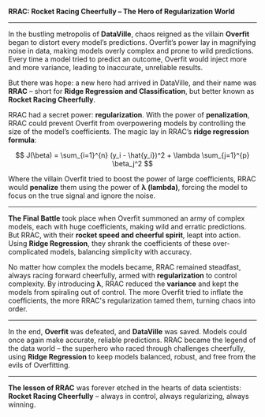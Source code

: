 **RRAC: Rocket Racing Cheerfully – The Hero of Regularization World**

---

In the bustling metropolis of **DataVille**, chaos reigned as the villain **Overfit** began to distort every model’s predictions. Overfit’s power lay in magnifying noise in data, making models overly complex and prone to wild predictions. Every time a model tried to predict an outcome, Overfit would inject more and more variance, leading to inaccurate, unreliable results.

But there was hope: a new hero had arrived in DataVille, and their name was **RRAC** – short for **Ridge Regression and Classification**, but better known as **Rocket Racing Cheerfully**.

RRAC had a secret power: **regularization**. With the power of **penalization**, RRAC could prevent Overfit from overpowering models by controlling the size of the model’s coefficients. The magic lay in RRAC’s **ridge regression formula**:

$$ J(\beta) = \sum_{i=1}^{n} (y_i - \hat{y_i})^2 + \lambda \sum_{j=1}^{p} \beta_j^2 $$

Where the villain Overfit tried to boost the power of large coefficients, RRAC would **penalize** them using the power of **λ (lambda)**, forcing the model to focus on the true signal and ignore the noise.

---

**The Final Battle** took place when Overfit summoned an army of complex models, each with huge coefficients, making wild and erratic predictions. But RRAC, with their **rocket speed and cheerful spirit**, leapt into action. Using **Ridge Regression**, they shrank the coefficients of these over-complicated models, balancing simplicity with accuracy.

No matter how complex the models became, RRAC remained steadfast, always racing forward cheerfully, armed with **regularization** to control complexity. By introducing **λ**, RRAC reduced the **variance** and kept the models from spiraling out of control. The more Overfit tried to inflate the coefficients, the more RRAC's regularization tamed them, turning chaos into order.

---

In the end, **Overfit** was defeated, and **DataVille** was saved. Models could once again make accurate, reliable predictions. RRAC became the legend of the data world – the superhero who raced through challenges cheerfully, using **Ridge Regression** to keep models balanced, robust, and free from the evils of Overfitting.

---

**The lesson of RRAC** was forever etched in the hearts of data scientists: **Rocket Racing Cheerfully** – always in control, always regularizing, always winning.
